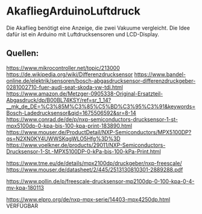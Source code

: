 # AkafliegArduinoLuftdruck
Die Akaflieg benötigt eine Anzeige, die zwei Vakuume vergleicht. Die Idee dafür ist ein Arduino mit Luftdrucksensoren und LCD-Display.








## Quellen:
https://www.mikrocontroller.net/topic/213000
https://de.wikipedia.org/wiki/Differenzdrucksensor
https://www.bandel-online.de/elektrik/sensoren/bosch-abgasdrucksensor-differenzdruckgeber-0281002710-fuer-audi-seat-skoda-vw-tdi.html
https://www.amazon.de/Metzger-0905338-Original-Ersatzteil-Abgasdruck/dp/B00BL74KSY/ref=sr_1_14?__mk_de_DE=%C3%85M%C3%85%C5%BD%C3%95%C3%91&keywords=Bosch-Ladedrucksensor&qid=1675506592&sr=8-14
https://www.conrad.de/de/p/nxp-semiconductors-drucksensor-1-st-mpx5100dp-0-kpa-bis-100-kpa-print-183890.html
https://www.mouser.de/ProductDetail/NXP-Semiconductors/MPX5100DP?qs=N2XN0KY4UWWSKqgWLO5Hfg%3D%3D
https://www.voelkner.de/products/29011/NXP-Semiconductors-Drucksensor-1-St.-MPX5100DP-0-kPa-bis-100-kPa-Print.html


https://www.tme.eu/de/details/mpx2100dp/druckgeber/nxp-freescale/
https://www.mouser.de/datasheet/2/445/2513130810301-2889288.pdf

https://www.pollin.de/p/freescale-drucksensor-mp2100dp-0-100-kpa-0-4-mv-kpa-180113

https://www.elpro.org/de/nxp-mpx-serie/14403-mpx4250dp.html VERFÜGBAR